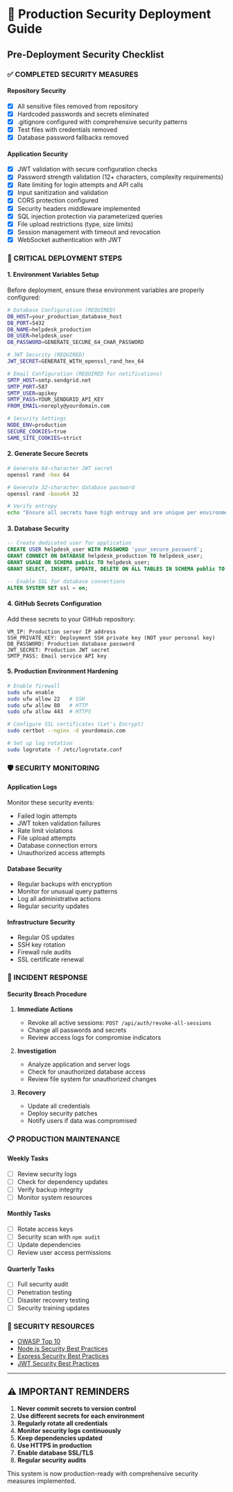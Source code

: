 # 🔐 Production Security Deployment Guide

## Pre-Deployment Security Checklist

### ✅ COMPLETED SECURITY MEASURES

#### Repository Security

- [x] All sensitive files removed from repository
- [x] Hardcoded passwords and secrets eliminated
- [x] .gitignore configured with comprehensive security patterns
- [x] Test files with credentials removed
- [x] Database password fallbacks removed

#### Application Security

- [x] JWT validation with secure configuration checks
- [x] Password strength validation (12+ characters, complexity requirements)
- [x] Rate limiting for login attempts and API calls
- [x] Input sanitization and validation
- [x] CORS protection configured
- [x] Security headers middleware implemented
- [x] SQL injection protection via parameterized queries
- [x] File upload restrictions (type, size limits)
- [x] Session management with timeout and revocation
- [x] WebSocket authentication with JWT

### 🚨 CRITICAL DEPLOYMENT STEPS

#### 1. Environment Variables Setup

Before deployment, ensure these environment variables are properly configured:

```bash
# Database Configuration (REQUIRED)
DB_HOST=your_production_database_host
DB_PORT=5432
DB_NAME=helpdesk_production
DB_USER=helpdesk_user
DB_PASSWORD=GENERATE_SECURE_64_CHAR_PASSWORD

# JWT Security (REQUIRED)
JWT_SECRET=GENERATE_WITH_openssl_rand_hex_64

# Email Configuration (REQUIRED for notifications)
SMTP_HOST=smtp.sendgrid.net
SMTP_PORT=587
SMTP_USER=apikey
SMTP_PASS=YOUR_SENDGRID_API_KEY
FROM_EMAIL=noreply@yourdomain.com

# Security Settings
NODE_ENV=production
SECURE_COOKIES=true
SAME_SITE_COOKIES=strict
```

#### 2. Generate Secure Secrets

```bash
# Generate 64-character JWT secret
openssl rand -hex 64

# Generate 32-character database password
openssl rand -base64 32

# Verify entropy
echo "Ensure all secrets have high entropy and are unique per environment"
```

#### 3. Database Security

```sql
-- Create dedicated user for application
CREATE USER helpdesk_user WITH PASSWORD 'your_secure_password';
GRANT CONNECT ON DATABASE helpdesk_production TO helpdesk_user;
GRANT USAGE ON SCHEMA public TO helpdesk_user;
GRANT SELECT, INSERT, UPDATE, DELETE ON ALL TABLES IN SCHEMA public TO helpdesk_user;

-- Enable SSL for database connections
ALTER SYSTEM SET ssl = on;
```

#### 4. GitHub Secrets Configuration

Add these secrets to your GitHub repository:

```
VM_IP: Production server IP address
SSH_PRIVATE_KEY: Deployment SSH private key (NOT your personal key)
DB_PASSWORD: Production database password
JWT_SECRET: Production JWT secret
SMTP_PASS: Email service API key
```

#### 5. Production Environment Hardening

```bash
# Enable firewall
sudo ufw enable
sudo ufw allow 22   # SSH
sudo ufw allow 80   # HTTP
sudo ufw allow 443  # HTTPS

# Configure SSL certificates (Let's Encrypt)
sudo certbot --nginx -d yourdomain.com

# Set up log rotation
sudo logrotate -f /etc/logrotate.conf
```

### 🛡️ SECURITY MONITORING

#### Application Logs

Monitor these security events:

- Failed login attempts
- JWT token validation failures
- Rate limit violations
- File upload attempts
- Database connection errors
- Unauthorized access attempts

#### Database Security

- Regular backups with encryption
- Monitor for unusual query patterns
- Log all administrative actions
- Regular security updates

#### Infrastructure Security

- Regular OS updates
- SSH key rotation
- Firewall rule audits
- SSL certificate renewal

### 🚨 INCIDENT RESPONSE

#### Security Breach Procedure

1. **Immediate Actions**

   - Revoke all active sessions: `POST /api/auth/revoke-all-sessions`
   - Change all passwords and secrets
   - Review access logs for compromise indicators

2. **Investigation**

   - Analyze application and server logs
   - Check for unauthorized database access
   - Review file system for unauthorized changes

3. **Recovery**
   - Update all credentials
   - Deploy security patches
   - Notify users if data was compromised

### 📋 PRODUCTION MAINTENANCE

#### Weekly Tasks

- [ ] Review security logs
- [ ] Check for dependency updates
- [ ] Verify backup integrity
- [ ] Monitor system resources

#### Monthly Tasks

- [ ] Rotate access keys
- [ ] Security scan with `npm audit`
- [ ] Update dependencies
- [ ] Review user access permissions

#### Quarterly Tasks

- [ ] Full security audit
- [ ] Penetration testing
- [ ] Disaster recovery testing
- [ ] Security training updates

### 🔗 SECURITY RESOURCES

- [OWASP Top 10](https://owasp.org/www-project-top-ten/)
- [Node.js Security Best Practices](https://nodejs.org/en/docs/guides/security/)
- [Express Security Best Practices](https://expressjs.com/en/advanced/best-practice-security.html)
- [JWT Security Best Practices](https://auth0.com/blog/a-look-at-the-latest-draft-for-jwt-bcp/)

---

## ⚠️ IMPORTANT REMINDERS

1. **Never commit secrets to version control**
2. **Use different secrets for each environment**
3. **Regularly rotate all credentials**
4. **Monitor security logs continuously**
5. **Keep dependencies updated**
6. **Use HTTPS in production**
7. **Enable database SSL/TLS**
8. **Regular security audits**

This system is now production-ready with comprehensive security measures implemented.
